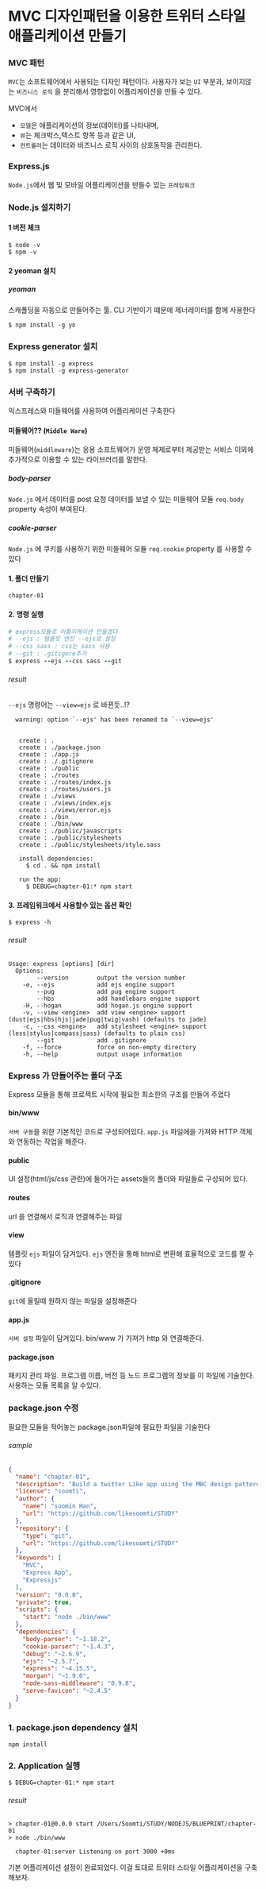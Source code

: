 # MVC 디자인패턴을 이용한 트위터 스타일 애플리케이션 만들기


### MVC 패턴

`MVC`는 소프트웨어에서 사용되는 디자인 패턴이다. 사용자가 보는 `UI` 부분과, 보이지않는 `비즈니스 로직` 을 분리해서 영향없이 어플리케이션을 만들 수 있다. 

MVC에서 
- `모델`은 애플리케이션의 정보(데이터)를 나타내며,
- `뷰`는 체크박스,텍스트 항목 등과 같은 UI,
- `컨트롤러`는 데이터와 비즈니스 로직 사이의 상호동작을 관리한다.

### Express.js

`Node.js`에서 웹 및 모바일 어플리케이션을 만들수 있는 `프레임워크` 

### Node.js 설치하기

#### 1 버전 체크
```
$ node -v
$ npm -v
```

#### 2 yeoman 설치 

##### yeoman
스캐폴딩을 자동으로 만들어주는 툴. CLI 기반이기 떄문에 제너레이터를 함께 사용한다

```
$ npm install -g yo
```

### Express generator 설치

```
$ npm install -g express
$ npm install -g express-generator
```

### 서버 구축하기

익스프레스와 미들웨어를 사용하여 어플리케이션 구축한다 

#### 미들웨어?? (`Middle Ware`)
미들웨어(`middleware`)는 응용 소프트웨어가 운영 체제로부터 제공받는 서비스 이외에 추가적으로 이용할 수 있는 라이브러리를 말한다.

##### body-parser
`Node.js` 에서 데이터를 post 요청 데이터를 보낼 수 있는 미들웨어 모듈 
`req.body` property 속성이 부여된다.
##### cookie-parser
`Node.js` 에 쿠키를 사용하기 위한  미들웨어 모듈 
`req.cookie` property 를 사용할 수 있다

#### 1. 폴더 만들기
```
chapter-01 
```
#### 2. 명령 실행 
```ruby
# express모듈로 어플리케이션 만들겠다
# --ejs : 템플릿 엔진 --ejs로 설정 
# --css sass : css는 sass 사용
# --git : .gitigore추가 
$ express --ejs --css sass --git 
```

###### result
`--ejs` 명령어는 `--view=ejs` 로 바뀐듯..!?
```
  warning: option `--ejs' has been renamed to `--view=ejs'


   create : .
   create : ./package.json
   create : ./app.js
   create : ./.gitignore
   create : ./public
   create : ./routes
   create : ./routes/index.js
   create : ./routes/users.js
   create : ./views
   create : ./views/index.ejs
   create : ./views/error.ejs
   create : ./bin
   create : ./bin/www
   create : ./public/javascripts
   create : ./public/stylesheets
   create : ./public/stylesheets/style.sass

   install dependencies:
     $ cd . && npm install

   run the app:
     $ DEBUG=chapter-01:* npm start
```

#### 3. 프레임워크에서 사용할수 있는 옵션 확인

```
$ express -h 
```

###### result

```
Usage: express [options] [dir]
  Options:
        --version        output the version number
    -e, --ejs            add ejs engine support
        --pug            add pug engine support
        --hbs            add handlebars engine support
    -H, --hogan          add hogan.js engine support
    -v, --view <engine>  add view <engine> support (dust|ejs|hbs|hjs|jade|pug|twig|vash) (defaults to jade)
    -c, --css <engine>   add stylesheet <engine> support (less|stylus|compass|sass) (defaults to plain css)
        --git            add .gitignore
    -f, --force          force on non-empty directory
    -h, --help           output usage information
```

### Express 가 만들어주는 폴더 구조
Express 모듈을 통해 프로젝트 시작에 필요한 최소한의 구조를 만들어 주었다
#### bin/www
`서버 구동`을 위한 기본적인 코드로 구성되어있다. `app.js` 파일에을 가져와 HTTP 객체와 연동하는 작업을 해준다.

#### public
UI 설정(html/js/css 관련)에 들어가는 assets들의 폴더와 파일들로 구성되어 있다.

#### routes
url 을 연결해서 로직과 연결해주는 파일

#### view
템플릿 `ejs` 파일이 담겨있다. `ejs` 엔진을 통해 html로 변환해 효율적으로 코드를 짤 수 있다

#### .gitignore
`git`에 올릴때 원하지 않는 파일을 설정해준다

#### app.js
`서버 설정` 파일이 담겨있다. bin/www 가 가져가 http 와 연결해준다.


#### package.json

패키지 관리 파일. 프로그램 이름, 버전 등 노드 프로그램의 정보를 이 파일에 기술한다. 사용하는 모듈 목록을 알 수있다.

### package.json 수정
필요한 모듈을 적어놓는 package.json파일에 필요한 파일을 기술한다 

###### sample

```json
{
  "name": "chapter-01",
  "description": "Build a twitter Like app using the MBC design pattern",
  "license": "soomti",
  "author": {
    "name": "soomin Han",
    "url": "https://github.com/likesoomti/STUDY"
  },
  "repository": {
    "type": "git",
    "url": "https://github.com/likesoomti/STUDY"
  },
  "keywords": [
    "MVC",
    "Express App",
    "Expressjs"
  ],
  "version": "0.0.0",
  "private": true,
  "scripts": {
    "start": "node ./bin/www"
  },
  "dependencies": {
    "body-parser": "~1.18.2",
    "cookie-parser": "~1.4.3",
    "debug": "~2.6.9",
    "ejs": "~2.5.7",
    "express": "~4.15.5",
    "morgan": "~1.9.0",
    "node-sass-middleware": "0.9.8",
    "serve-favicon": "~2.4.5"
  }
}
```

### 1. package.json dependency 설치
```
npm install
```

### 2. Application 실행

```
$ DEBUG=chapter-01:* npm start 
```

###### result
```
> chapter-01@0.0.0 start /Users/Soomti/STUDY/NODEJS/BLUEPRINT/chapter-01
> node ./bin/www

  chapter-01:server Listening on port 3000 +0ms
```

기본 어플리케이션 설정이 완료되었다. 이걸 토대로 트위터 스타일 어플리케이션을 구축해보자.